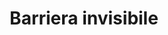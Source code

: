---
layout: post
title: Barriera invisibile
director: Elia Kazan
year: 1947
cover: https://images.mubicdn.net/images/film/5946/cache-91410-1445947187/image-w1280.jpg
oscar: true
---